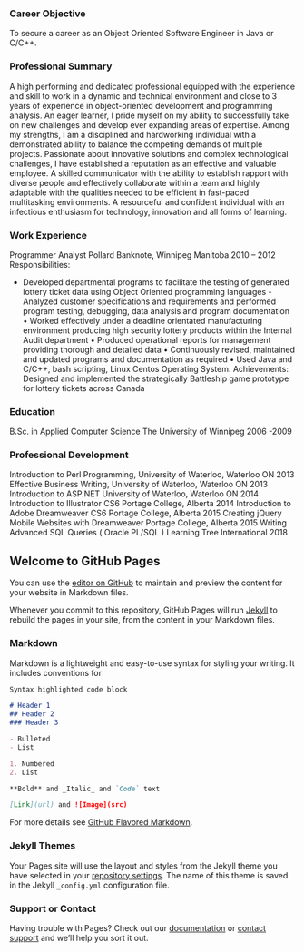 ### Career Objective
To secure a career as an Object Oriented Software Engineer in Java or C/C++.

### Professional Summary
A high performing and dedicated professional equipped with the experience and skill to work in a dynamic and technical environment and close to 3 years of experience in object-oriented development and programming analysis. An eager learner, I pride myself on my ability to successfully take on new challenges and develop ever expanding areas of expertise. Among my strengths, I am a disciplined and hardworking individual with a demonstrated ability to balance the competing demands of multiple projects. Passionate about innovative solutions and complex technological challenges, I have established a reputation as an effective and valuable employee. A skilled communicator with the ability to establish rapport with diverse people and effectively collaborate within a team and highly adaptable with the qualities needed to be efficient in fast-paced multitasking environments. A resourceful and confident individual with an infectious enthusiasm for technology, innovation and all forms of learning.

### Work Experience
Programmer Analyst
Pollard Banknote, Winnipeg Manitoba	2010 – 2012
Responsibilities:
- Developed departmental programs to facilitate the testing of generated lottery ticket data using Object Oriented programming languages - Analyzed customer specifications and requirements and performed program testing, debugging, data analysis and program documentation
•	Worked effectively under a deadline orientated manufacturing environment producing high security lottery products within the Internal Audit department
•	Produced operational reports for management providing thorough and detailed data
•	Continuously revised, maintained and updated programs and documentation as required
•	Used Java and C/C++, bash scripting, Linux Centos Operating System.
Achievements: Designed and implemented the strategically Battleship game prototype for lottery tickets across Canada

### Education
B.Sc. in Applied Computer Science 
The University of Winnipeg 2006 -2009 

### Professional Development
Introduction to Perl Programming,	University of Waterloo, Waterloo ON	2013
Effective Business Writing, 	University of Waterloo, Waterloo ON	2013
Introduction to ASP.NET	University of Waterloo, Waterloo ON	2014
Introduction to Illustrator CS6	Portage College, Alberta	2014
Introduction to Adobe Dreamweaver CS6 	Portage College, Alberta	2015
Creating jQuery Mobile Websites with Dreamweaver	Portage College, Alberta	2015
Writing Advanced SQL Queries ( Oracle PL/SQL )	Learning Tree International	2018


## Welcome to GitHub Pages

You can use the [editor on GitHub](https://github.com/friendlybug/portfolio/edit/master/index.md) to maintain and preview the content for your website in Markdown files.

Whenever you commit to this repository, GitHub Pages will run [Jekyll](https://jekyllrb.com/) to rebuild the pages in your site, from the content in your Markdown files.

### Markdown

Markdown is a lightweight and easy-to-use syntax for styling your writing. It includes conventions for

```markdown
Syntax highlighted code block

# Header 1
## Header 2
### Header 3

- Bulleted
- List

1. Numbered
2. List

**Bold** and _Italic_ and `Code` text

[Link](url) and ![Image](src)
```

For more details see [GitHub Flavored Markdown](https://guides.github.com/features/mastering-markdown/).

### Jekyll Themes

Your Pages site will use the layout and styles from the Jekyll theme you have selected in your [repository settings](https://github.com/friendlybug/portfolio/settings). The name of this theme is saved in the Jekyll `_config.yml` configuration file.

### Support or Contact

Having trouble with Pages? Check out our [documentation](https://help.github.com/categories/github-pages-basics/) or [contact support](https://github.com/contact) and we’ll help you sort it out.
